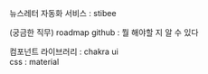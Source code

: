 뉴스레터 자동화 서비스 : stibee

(궁금한 직무) roadmap github : 뭘 해야할 지 알 수 있다

컴포넌트 라이브러리 : chakra ui  
css : material